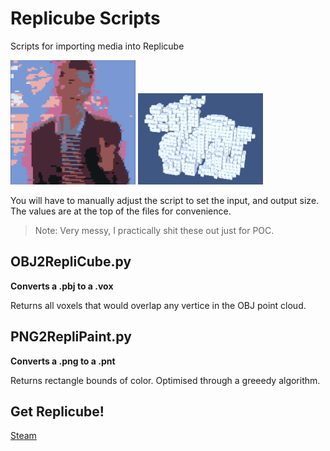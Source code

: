 # Replicube Scripts

Scripts for importing media into Replicube

<img src="rick.png" width=200></img>
<img src="dragon.png" width=200></img>


You will have to manually adjust the script to set the input, and output size. The values are at the top of the files for convenience.

> Note: Very messy, I practically shit these out just for POC.

## OBJ2RepliCube.py

**Converts a .pbj to a .vox**

Returns all voxels that would overlap any vertice in the OBJ point cloud.

## PNG2RepliPaint.py

**Converts a .png to a .pnt**

Returns rectangle bounds of color. Optimised through a greeedy algorithm.

## Get Replicube!
[Steam](https://store.steampowered.com/app/3401490/Replicube/)